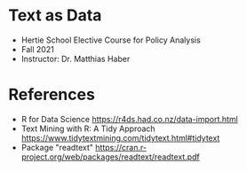 # Text as Data 
- Hertie School Elective Course for Policy Analysis 
- Fall 2021 
- Instructor: Dr. Matthias Haber

# References 
- R for Data Science https://r4ds.had.co.nz/data-import.html
- Text Mining with R: A Tidy Approach https://www.tidytextmining.com/tidytext.html#tidytext
- Package "readtext" https://cran.r-project.org/web/packages/readtext/readtext.pdf
